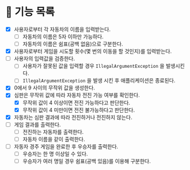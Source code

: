 # 📖 기능 목록

- [x] 사용자로부터 각 자동차의 이름을 입력받는다.
    - [ ] 자동차의 이름은 5자 이하만 가능하다.
    - [ ] 자동차의 이름은 쉼표(공백 없음)으로 구분한다.
- [x] 사용자로부터 게임을 시도할 횟수(몇 번의 이동을 할 것인지)를 입력받는다.
- [ ] 사용자의 입력값을 검증한다.
    - [ ] 사용자가 잘못된 값을 입력할 경우 `IllegalArgumentException` 을 발생시킨다.
    - [ ] `IllegalArgumentException` 을 발생 시킨 후 애플리케이션은 종료된다.
- [x] 0에서 9 사이의 무작위 값을 생성한다.
- [x] 심판은 무작위 값에 따라 자동차 전진 가능 여부를 확인한다.
    - [x] 무작위 값이 4 이상이면 전진 가능하다고 판단한다.
    - [x] 무작위 값이 4 미만이면 전진 불가능하다고 판단한다.
- [x] 자동차는 심판 결과에 따라 전진하거나 전진하지 않는다.
- [ ] 게임 결과를 출력한다.
    - [ ] 전진하는 자동차를 출력한다.
    - [ ] 자동차 이름을 같이 출력한다.
- [ ] 자동자 경주 게임을 완료한 후 우승자를 출력한다.
    - [ ] 우승자는 한 명 이상일 수 있다.
    - [ ] 우승자가 여러 명일 경우 쉼표(공백 있음)를 이용해 구분한다.
